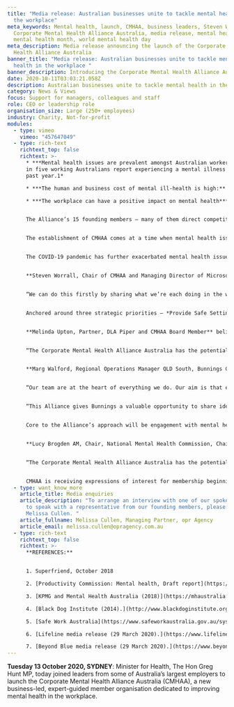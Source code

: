 ```yaml
---
title: "Media release: Australian businesses unite to tackle mental health in
  the workplace"
meta_keywords: Mental health, launch, CMHAA, business leaders, Steven Worrall,
  Corporate Mental Health Alliance Australia, media release, mental health week,
  mental health month, world mental health day
meta_description: Media release announcing the launch of the Corporate Mental
  Health Alliance Australia
banner_title: "Media release: Australian businesses unite to tackle mental
  health in the workplace "
banner_description: Introducing the Corporate Mental Health Alliance Australia
date: 2020-10-11T03:03:21.058Z
description: Australian businesses unite to tackle mental health in the workplace.
category: News & Views
focus: Support for managers, colleagues and staff
role: CEO or leadership role
organisation_size: Large (250+ employees)
industry: Charity, Not-for-profit
modules:
  - type: vimeo
    vimeo: "457647049"
  - type: rich-text
    richtext_top: false
    richtext: >-
      * ***Mental health issues are prevalent amongst Australian workers:** One
      in five working Australians report experiencing a mental illness in the
      past year.1*

      * ***The human and business cost of mental ill-health is high:** The cost to the Australian economy of mental ill-health and suicide is in the order of $43 to $51 billion per year. Approximately $130 billion cost associated with diminished health and reduced life expectancy for those living with mental ill-health.2*

      * ***The workplace can have a positive impact on mental health***: *Workplace mental health interventions can improve employee mental wellbeing and provide a sense of purpose and structure, as well as promote opportunities for social inclusion and support.3* *The result of this is increased productivity and savings of up to $4.5b a year.4*


      The Alliance’s 15 founding members – many of them direct competitors – recognise that the mental wellbeing of their employees transcends market dynamics, and that working together will give them the best chance of delivering real impact for their people. These members and participants include AIA Australia, Allianz Australia, Bunnings Group, Clayton Utz, Coles Group, Commonwealth Bank, Deloitte, DLA Piper, Johnson & Johnson Family of Companies, King & Wood Mallesons, KPMG, Microsoft Australia, MinterEllison, Woolworths Group and PwC Australia.


      The establishment of CMHAA comes at a time when mental health issues in the workplace are increasing in prevalence. According to Safe Work Australia, more than 92% of work-related mental health condition claims can be attributed to work-related mental stress including work pressure, harassment or bullying, exposure to workplace violence and sexual or racial harassment.5


      The COVID-19 pandemic has further exacerbated mental health issues, with increased anxiety and uncertainty, self-isolation, family stress and financial hardship having a very real impact on quality of life. Further, lockdown restrictions and social isolation measures have changed the boundaries of the ‘workplace’ for millions of Australian workers and the demand for mental health services from employees is rising. Beyond Blue and Lifeline are already experiencing increases of around 30% in demand for their services.6,7


      **Steven Worrall, Chair of CMHAA and Managing Director of Microsoft Australia,** said now more than ever, businesses across the board need to come together and take collective responsibility for creating mentally healthy workplaces.


      “We can do this firstly by sharing what we’re each doing in the workplace to support our people’s mental health and wellbeing. None of us think we have all the answers, but we’re all doing lots of things, and in many cases, lots of really good things to support our people who are struggling with mental illness or anxiety. It’s on us as leaders to put mental health at the heart of the business agenda, and to bring our collective experience and resources to the attention of other businesses looking to make improvements in this area. We are an alliance for all businesses, large and small alike.”


      Anchored around three strategic priorities – *Provide Safe Settings*, *Empower Our Leaders*, and *Drive Lasting Change* – and with the support of mental health experts, CMHAA members will work together to find, test and deliver solutions that work for their people.


      **Melinda Upton, Partner, DLA Piper and CMHAA Board Member** believes positive change needs to be championed from the top to erode barriers and enable people to speak up without fear or stigma.


      “The Corporate Mental Health Alliance Australia has the potential to really accelerate a change in the way Australia approaches workplace mental health. Its reach extends not only to the workforces of its members, but also to the workforces of other companies and stakeholder groups that they interact with. The footprint that we can have across Australia is substantial.”


      **Marg Walford, Regional Operations Manager QLD South, Bunnings Group Limited,** has a clear view of the range of issues experienced by employees in the workplace.


      “Our team are at the heart of everything we do. Our aim is that every team member feels comfortable talking about mental health, is supported by their leaders and teammates and is aware and able to access the great resources we have available. This begins with equipping our leaders, at all levels, to provide ongoing support in a safe and purposeful working environment. We continually invest in our team’s training and resources to equip them with the necessary skills and tools to handle any given situation,” said Walford


      “This Alliance gives Bunnings a valuable opportunity to share ideas, collaborate and learn directly from other businesses wanting to make real progress on mental health in the workplace.


      Core to the Alliance’s approach will be engagement with mental health experts, to test the Alliance’s thinking and to come up with new ways as a community to raise the bar on workplace mental health.


      **Lucy Brogden AM, Chair, National Mental Health Commission, Chair, Mentally Healthy Workplace Alliance**, one of 15 members on CMHAA’s expert advisory group says there’s a growing awareness of the need for businesses to go beyond the “yoga and fruit bowl” approach to addressing mental health in the workplace. 


      “The Corporate Mental Health Alliance Australia has the potential to be a powerful voice for change on workplace mental health. It’s effectively an extensive network of mental health champions across some of our country’s largest employers, who are each saying in unison, *this is really important to us. We are committed to this. We are here to be a part of the change*,” said Brogden.


      CMHAA is receiving expressions of interest for membership beginning in 2021.
  - type: want_know_more
    article_title: Media enquiries
    article_description: "To arrange an interview with one of our spokespeople, or
      to speak with a representative from our founding members, please contact
      Melissa Cullen. "
    article_fullname: Melissa Cullen, Managing Partner, opr Agency
    article_email: melissa.cullen@opragency.com.au
  - type: rich-text
    richtext_top: false
    richtext: >-
      **REFERENCES:**


      1. Superfriend, October 2018

      2. [Productivity Commission: Mental health, Draft report](https://www.pc.gov.au/inquiries/completed/mental-health/draft), October 2019

      3. [KPMG and Mental Health Australia (2018)](https://mhaustralia.org/sites/default/files/docs/investing_to_save_may_2018_-_kpmg_mental_health_australia.pdf). Investing to save. The economic benefits for Australia of investment in mental health reform.

      4. [Black Dog Institute (2014).](http://www.blackdoginstitute.org.au/wp-content/uploads/2020/04/creating-mentally-healthy-workplaces.pdf) Creating mentally healthy workplaces. A review of the research.

      5. [Safe Work Australia](https://www.safeworkaustralia.gov.au/system/files/documents/1901/mental-health-infographic-v2.pdf%20Accessed%20September%202020.). Work-related mental health.

      6. [Lifeline media release (29 March 2020).](https://www.lifeline.org.au/resources/news-and-media-releases/media-releases/australian-government-provides-additional-funding-to-increase-access-to-lifeline-crisis-support-services-throughout-covid-19-outbreak) Australian Government provides additional funding to increase access to Lifeline crisis support services through-out COVID-19 outbreak.

      7. [Beyond Blue media release (29 March 2020).](https://www.beyondblue.org.au/media/media-releases/media-releases/beyond-blue-welcomes-funding-for-new-covid-19-support-service%20Accessed%20September%202020.) Beyond Blue welcomes funding for new COVID-19 support service.
---
```

**Tuesday 13 October 2020, SYDNEY**: Minister for Health, The Hon Greg Hunt MP, today joined leaders from some of Australia’s largest employers to launch the Corporate Mental Health Alliance Australia (CMHAA), a new business-led, expert-guided member organisation dedicated to improving mental health in the workplace.
